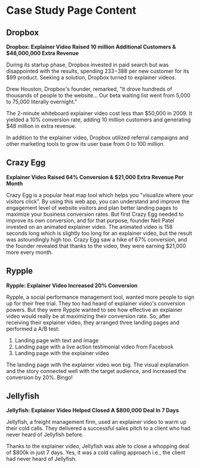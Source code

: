 # Case Study Page Content

## Dropbox
**Dropbox: Explainer Video Raised 10 million Additional Customers & $48,000,000 Extra Revenue**

During its startup phase, Dropbox invested in paid search but was disappointed with the results, spending $233-$388 per new customer for its $99 product. Seeking a solution, Dropbox turned to explainer videos.

Drew Houston, Dropbox's founder, remarked, "It drove hundreds of thousands of people to the website... Our beta waiting list went from 5,000 to 75,000 literally overnight."

The 2-minute whiteboard explainer video cost less than $50,000 in 2009. It yielded a 10% conversion rate, adding 10 million customers and generating $48 million in extra revenue.

In addition to the explainer video, Dropbox utilized referral campaigns and other marketing tools to grow its user base from 0 to 100 million.

## Crazy Egg
**Explainer Video Raised 64% Conversion & $21,000 Extra Revenue Per Month**

Crazy Egg is a popular heat map tool which helps you "visualize where your visitors click". By using this web app, you can understand and improve the engagement level of website visitors and plan better landing pages to maximize your business conversion rates. But first Crazy Egg needed to improve its own conversion, and for that purpose, founder Neil Patel invested on an animated explainer video. The animated video is 158 seconds long which is slightly too long for an explainer video, but the result was astoundingly high too. Crazy Egg saw a hike of 67% conversion, and the founder revealed that thanks to the video, they were earning $21,000 more every month.

## Rypple
**Rypple: Explainer Video Increased 20% Conversion**

Rypple, a social performance management tool, wanted more people to sign up for their free trial. They too had heard of explainer video's conversion powers. But they were Rypple wanted to see how effective an explainer video would really be at maximizing their conversion rate. So, after receiving their explainer video, they arranged three landing pages and performed a A/B test:

1. Landing page with text and image
2. Landing page with a live action testimonial video from Facebook
3. Landing page with the explainer video

The landing page with the explainer video won big. The visual explanation and the story connected well with the target audience, and increased the conversion by 20%. Bingo!

## Jellyfish
**Jellyfish: Explainer Video Helped Closed A $800,000 Deal In 7 Days**

Jellyfish, a freight management firm, used an explainer video to warm up their cold calls. They delivered a successful sales pitch to a client who had never heard of Jellyfish before.

Thanks to the explainer video, Jellyfish was able to close a whopping deal of $800k in just 7 days. Yes, it was a cold calling approach i.e., the client had never heard of Jellyfish.

